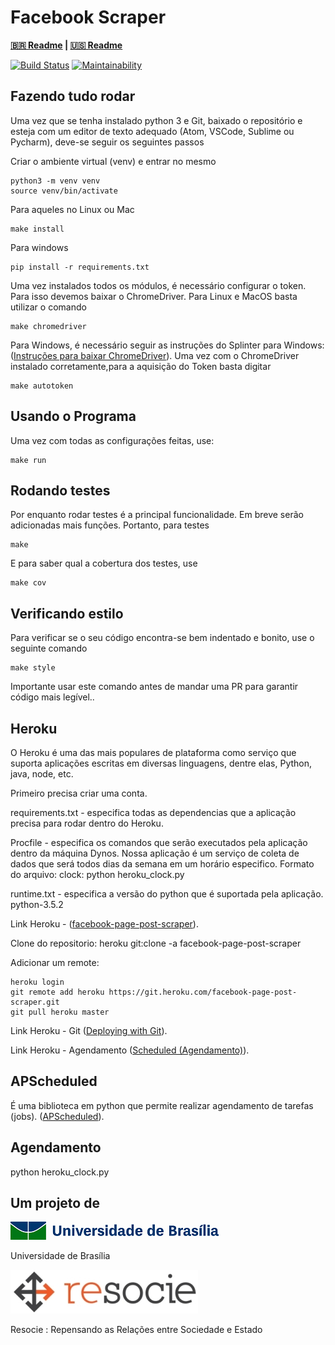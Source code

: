 # Facebook Scraper

**[:brazil: Readme](./README.md) | [:us: Readme](./.github/Readme/Language/English/README.md)**

[![Build Status](https://travis-ci.org/unb-cic-esw/facebook-page-post-scraper.svg?branch=master)](https://travis-ci.org/unb-cic-esw/facebook-page-post-scraper)
[![Maintainability](https://api.codeclimate.com/v1/badges/6d78fb4221b49847ca9c/maintainability)](https://codeclimate.com/github/unb-cic-esw/facebook-page-post-scraper/maintainability)

## Fazendo tudo rodar 

Uma vez que se tenha instalado python 3 e Git, baixado o repositório e
esteja com um editor de texto adequado (Atom, VSCode, Sublime ou Pycharm), deve-se
seguir os seguintes passos

Criar o ambiente virtual (venv) e entrar no mesmo

```
python3 -m venv venv
source venv/bin/activate
```

Para aqueles no Linux ou Mac

```
make install
```

Para windows

```
pip install -r requirements.txt
```

Uma vez instalados todos os módulos, é necessário configurar o token.
Para isso devemos baixar o ChromeDriver. Para Linux e MacOS basta utilizar o comando

```
make chromedriver
```

Para Windows, é necessário seguir as instruções do Splinter para Windows:
([Instruções para baixar ChromeDriver](https://splinter.readthedocs.io/en/latest/drivers/chrome.html)).
Uma vez com o ChromeDriver instalado corretamente,para a aquisição do Token basta digitar

```
make autotoken
```

## Usando o Programa

Uma vez com todas as configurações feitas, use:

```
make run
```

## Rodando testes

Por enquanto rodar testes é a principal funcionalidade. Em breve serão adicionadas 
mais funções. Portanto, para testes

```
make
```

E para saber qual a cobertura dos testes, use

```
make cov
```

## Verificando estilo

Para verificar se o seu código encontra-se bem indentado e bonito, use o seguinte comando

```
make style
```

Importante usar este comando antes de mandar uma PR para garantir código mais legível..

## Heroku

O Heroku é uma das mais populares de plataforma como serviço que suporta
aplicações escritas em diversas linguagens, dentre elas, Python, java, node, etc.

Primeiro precisa criar uma conta.

requirements.txt - especifica todas as dependencias que a aplicação
precisa para rodar dentro do Heroku.

Procfile - especifica os comandos que serão executados pela aplicação
dentro da máquina Dynos. Nossa aplicação é um serviço de coleta de
dados que será todos dias da semana em um horário especifico.
Formato do arquivo:
clock: python heroku_clock.py

runtime.txt - especifica a versão do python que é suportada pela aplicação.
python-3.5.2

Link Heroku - ([facebook-page-post-scraper](https://dashboard.heroku.com/apps/facebook-page-post-scraper)).

Clone do repositorio:
heroku git:clone -a facebook-page-post-scraper

Adicionar um remote:

```
heroku login
git remote add heroku https://git.heroku.com/facebook-page-post-scraper.git
git pull heroku master
```

Link Heroku - Git ([Deploying with Git](https://devcenter.heroku.com/articles/git)).

Link Heroku - Agendamento ([Scheduled (Agendamento)](https://devcenter.heroku.com/articles/scheduled-jobs-custom-clock-processes)).

## APScheduled

É uma biblioteca em python que permite realizar agendamento de tarefas (jobs). ([APScheduled](http://apscheduler.readthedocs.io/en/latest/modules/triggers/cron.html)).

## Agendamento

python heroku_clock.py

## Um projeto de


[![alt text][unb]](https://www.unb.br/)

[unb]:./.github/Images/logo_unb.png

Universidade de Brasília


[![alt text][resocie]](https://www.resocie.org/)

[resocie]:./.github/Images/resocie.jpg

Resocie : Repensando as Relações entre Sociedade e Estado

